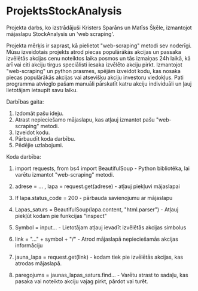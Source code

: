 # ProjektsStockAnalysis
Projekta darbs, ko izstrādājuši Kristers Sparāns un Matīss Šķēle, izmantojot mājaslapu StockAnalysis un 'web scraping'.

Projekta mērķis ir saprast, kā pielietot "web-scraping" metodi sev noderīgi. Mūsu izveidotais projekts atrod piecas populārākās akcijas un passaka izvēlētās akcijas cenu noteiktos laika posmos un tās izmaiņas 24h laikā, kā arī vai citi akciju tirgus speciālisti iesaka izvēlēto akciju pirkt. Izmantojot "web-scraping" un python prasmes, spējām izveidot kodu, kas nosaka piecas populārākās akcijas vai atsevišķu akciju investoru viedokļus. Pati programma atvieglo pašam manuāli pārskatīt katru akciju individuāli un ļauj lietotājam ietaupīt savu laiku. 

Darbības gaita:

1. Izdomāt pašu ideju.
2. Atrast nepieciešamo mājaslapu, kas atļauj izmantot pašu "web-scraping" metodi.
3. Izveidot kodu.
5. Pārbaudīt koda darbību.
6. Pēdējie uzlabojumi.

Koda darbība:

1. import requests, from bs4 import BeautifulSoup - Python bibliotēka, lai varētu izmantot "web-scraping" metodi.

2. adrese = ... , lapa = request.get(adrese) - atļauj piekļuvi mājaslapai

3. If lapa.status_code = 200 - pārbauda savienojumu ar mājaslapu 

4. Lapas_saturs = BeautifulSoup(lapa.content, "html.parser") - Atļauj piekļūt kodam pie funkcijas "inspect"

5. Symbol = input... - Lietotājam atļauj ievadīt izvēlētās akcijas simbolus

6. link = "..." + symbol + "/" - Atrod mājaslapā nepieciešamās akcijas informāciju

7. jauna_lapa = request.get(link) - kodam tiek pie izvēlētās akcijas, kas atrodas mājaslapā.

8. paregojums = jaunas_lapas_saturs.find... - Varētu atrast to sadaļu, kas pasaka vai noteikto akciju vajag pirkt, pārdot vai turēt.







